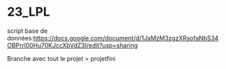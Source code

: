 # 23_LPL
script base de données:https://docs.google.com/document/d/1JaMzM3zgzXRsofaNbS34OBPrrl00Hu70KJccXbVdZ3I/edit?usp=sharing

Branche avec tout le projet = projetfini
